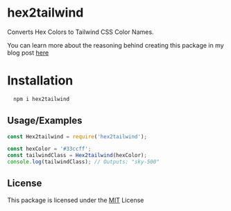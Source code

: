 # hex2tailwind

Converts Hex Colors to Tailwind CSS Color Names.

You can learn more about the reasoning behind creating this package in my blog post [here](https://choosealicense.com/licenses/mit/)

# Installation

```bash
  npm i hex2tailwind
```

## Usage/Examples

```javascript
const Hex2tailwind = require('hex2tailwind');

const hexColor = '#33ccff';
const tailwindClass = Hex2tailwind(hexColor);
console.log(tailwindClass); // Outputs: "sky-500"
```

## License

This package is licensed under the [MIT](https://choosealicense.com/licenses/mit/) License
